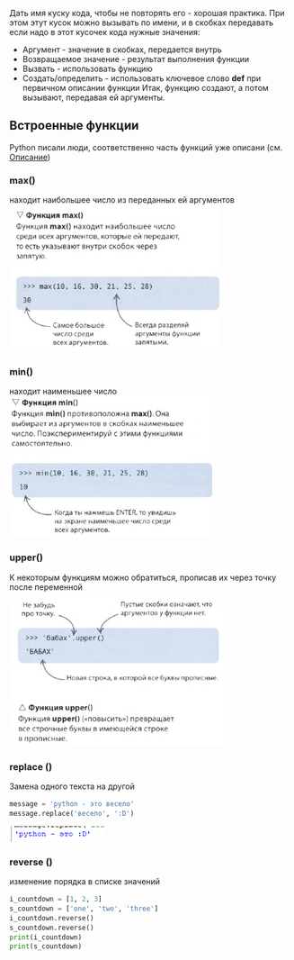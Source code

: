 Дать имя куску кода, чтобы не повторять его - хорошая практика. При этом этут кусок можно вызывать по имени, и в скобках передавать если надо в этот кусочек кода нужные значения:
- Аргумент - значение в скобках, передается внутрь
- Возвращаемое значение - результат выполнения функции
- Вызвать - использовать функцию
- Создать/определить - использовать ключевое слово **def** при первичном описании функции
Итак, функцию создают, а потом вызывают, передавая ей аргументы.
 
## Встроенные функции
Python писали люди, соответственно часть функций уже описани (см. [Описание](../../_Commands/print/Описание.md))

### max()
находит наибольшее число из переданных ей аргументов
![](../_Pictures/Pasted_image_20250306225502.png)
### min()
 находит наименьшее число
 ![](../_Pictures/Pasted_image_20250306225525.png)
### upper()
К некоторым функциям можно обратиться, прописав их через точку после переменной
![](../_Pictures/Pasted_image_20250306225752.png)

### replace ()
Замена одного текста на другой
```python
message = 'python - это весело'
message.replace('весело', ':D')
```
![](../_Pictures/Pasted_image_20250306231854.png)

### reverse ()
изменение порядка в списке значений
```python
i_countdown = [1, 2, 3]
s_countdown = ['one', 'two', 'three']
i_countdown.reverse()
s_countdown.reverse()
print(i_countdown)
print(s_countdown)
```